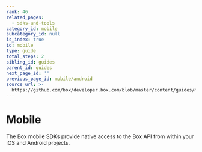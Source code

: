 ```yaml
---
rank: 46
related_pages:
  - sdks-and-tools
category_id: mobile
subcategory_id: null
is_index: true
id: mobile
type: guide
total_steps: 2
sibling_id: guides
parent_id: guides
next_page_id: ''
previous_page_id: mobile/android
source_url: >-
  https://github.com/box/developer.box.com/blob/master/content/guides/mobile/0-index.md
---
```


# Mobile

The Box mobile SDKs provide native access to the Box API from within your iOS
and Android projects.
